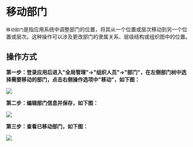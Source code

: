 移动部门
===

`移动部门`是指应用系统中调整部门的位置，将其从一个位置或层次移动到另一个位置或层次。这种操作可以涉及更改部门的隶属关系、层级结构或组织图中的位置。

## 操作方式

**第一步：登录应用后进入"全局管理"->"组织人员"->"部门"，在左侧部门树中选择需要移动的部门，点击右侧操作选项中"移动"，如下图：**

![](https://bj-c1-prod-files.xcan.cloud/storage/pubapi/v1/file/dept-move.png?fid=207887511026925709&fpt=AGjl7TP3clRsnlFKZtumAT7nbIjwz8kjE6hBjjIs)

**第二步：编辑部门信息并保存，如下图：**

![](https://bj-c1-prod-files.xcan.cloud/storage/pubapi/v1/file/dept-moveinfo.png?fid=207887511026925711&fpt=3QPDd0V6reUSOMeU0tPXFwIydq0iwiT4B43QwC3L)

**第三步：查看已移动部门，如下图：**

![](https://bj-c1-prod-files.xcan.cloud/storage/pubapi/v1/file/dept-movelist.png?fid=207887511026925713&fpt=YAwDS19jhUCplqhPJBZA0h11y18oo609tErDp092)